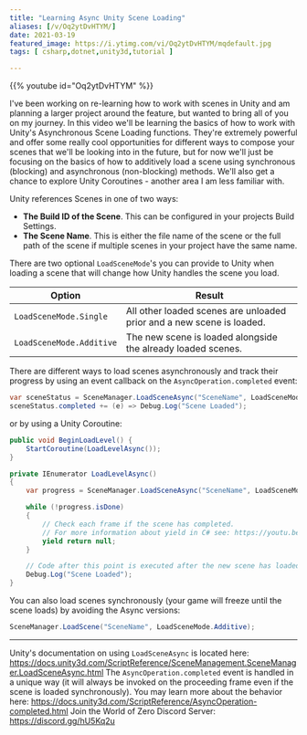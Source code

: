 ```yaml
---
title: "Learning Async Unity Scene Loading"
aliases: [/v/Oq2ytDvHTYM/]
date: 2021-03-19
featured_image: https://i.ytimg.com/vi/Oq2ytDvHTYM/mqdefault.jpg
tags: [ csharp,dotnet,unity3d,tutorial ]

---
```


{{% youtube id="Oq2ytDvHTYM" %}}

I've been working on re-learning how to work with scenes in Unity and am planning a larger project around the feature, but wanted to bring all of you on my journey. In this video we'll be learning the basics of how to work with Unity's Asynchronous Scene Loading functions. They're extremely powerful and offer some really cool opportunities for different ways to compose your scenes that we'll be looking into in the future, but for now we'll just be focusing on the basics of how to additively load a scene using synchronous (blocking) and asynchronous (non-blocking) methods. We'll also get a chance to explore Unity Coroutines - another area I am less familiar with.

Unity references Scenes in one of two ways:

* **The Build ID of the Scene**. This can be configured in your projects Build Settings.
* **The Scene Name**. This is either the file name of the scene or the full path of the scene if multiple scenes in your project have the same name.

There are two optional `LoadSceneMode`'s you can provide to Unity when loading a scene that will change how Unity handles the scene you load.

| Option | Result |
| ----------- | ---------- |
| `LoadSceneMode.Single` | All other loaded scenes are unloaded prior and a new scene is loaded. |
| `LoadSceneMode.Additive` | The new scene is loaded alongside the already loaded scenes. | 

There are different ways to load scenes asynchronously and track their progress by using an event callback on the `AsyncOperation.completed` event:

```csharp
var sceneStatus = SceneManager.LoadSceneAsync("SceneName", LoadSceneMode.Additive);
sceneStatus.completed += (e) => Debug.Log("Scene Loaded");
```

or by using a Unity Coroutine:

```csharp
public void BeginLoadLevel() {
    StartCoroutine(LoadLevelAsync());
}

private IEnumerator LoadLevelAsync()
{
    var progress = SceneManager.LoadSceneAsync("SceneName", LoadSceneMode.Additive);

    while (!progress.isDone)
    {
        // Check each frame if the scene has completed.
        // For more information about yield in C# see: https://youtu.be/bsZjfuTrPSA
        yield return null;
    }

    // Code after this point is executed after the new scene has loaded
    Debug.Log("Scene Loaded");
}
```

You can also load scenes synchronously (your game will freeze until the scene loads) by avoiding the Async versions:

```csharp
SceneManager.LoadScene("SceneName", LoadSceneMode.Additive);
```

***

Unity's documentation on using `LoadSceneAsync` is located here: https://docs.unity3d.com/ScriptReference/SceneManagement.SceneManager.LoadSceneAsync.html
The `AsyncOperation.completed` event is handled in a unique way (it will always be invoked on the proceeding frame even if the scene is loaded synchronously). You may learn more about the behavior here: https://docs.unity3d.com/ScriptReference/AsyncOperation-completed.html
Join the World of Zero Discord Server: https://discord.gg/hU5Kq2u